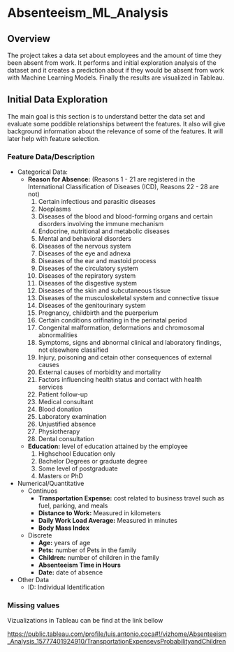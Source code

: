 # Absenteeism_ML_Analysis
## Overview
The project takes a data set about employees and the amount of time they been absent from work. It performs and initial exploration analysis of the dataset and it creates a prediction about if they would be absent from work with Machine Learning Models. Finally the results are visualized in Tableau.

## Initial Data Exploration
The main goal is this section is to understand better the data set and evaluate some poddible relationships betweent the features. It also will give background information about the relevance of some of the features. It will later help with feature selection.

### Feature Data/Description
+ Categorical Data:
    * **Reason for Absence:** (Reasons 1 - 21 are registered in the International Classification of Diseases (ICD), Reasons 22 - 28 are not)
        1) Certain infectious and parasitic diseases
        2. Noeplasms
        3. Diseases of the blood and blood-forming organs and certain disorders involving the immune mechanism
        4. Endocrine, nutritional and metabolic diseases
        5. Mental and behavioral disorders
        6. Diseases of the nervous system
        7. Diseases of the eye and adnexa
        8. Diseases of the ear and mastoid process
        9. Diseases of the circulatory system
        10. Diseases of the repiratory system
      11. Diseases of the disgestive system
      12. Diseases of the skin and subcutaneous tissue
      13. Diseases of the musculoskeletal system and connective tissue
      14. Diseases of the genitourinary system
      15. Pregnancy, childbirth and the puerperium
      16. Certain conditions orifinating in the perinatal period
      17. Congenital malformation, deformations and chromosomal abnormalities
      18. Symptoms, signs and abnormal clinical and laboratory findings, not elsewhere classified
      19. Injury, poisoning and cetain other consequences of external causes
      20. External causes of morbidity and mortality
      21. Factors influencing health status and contact with health services
      22. Patient follow-up
      23. Medical consultant
      24. Blood donation
      25. Laboratory examination
      26. Unjustified absence
      27. Physiotherapy
      28. Dental consultation
    + **Education:** level of education attained by the employee
      1. Highschool Education only
      2. Bachelor Degrees or graduate degree
      3. Some level of postgraduate
      4. Masters or PhD
+ Numerical/Quantitative
    + Continuos
        + **Transportation Expense:** cost related to business travel such as fuel, parking, and meals
        + **Distance to Work:** Measured in kilometers
        + **Daily Work Load Average:** Measured in minutes
        + **Body Mass Index**
    + Discrete
        + **Age:** years of age
        + **Pets:** number of Pets in the family
        + **Children:** number of children in the family
        + **Absenteeism Time in Hours**
        + **Date:** date of absence
+ Other Data
  + ID: Individual Identification
  
### Missing values

Vizualizations in Tableau can be find at the link bellow

https://public.tableau.com/profile/luis.antonio.coca#!/vizhome/Absenteeism_Analysis_15777401924910/TransportationExpensevsProbabilityandChildren
